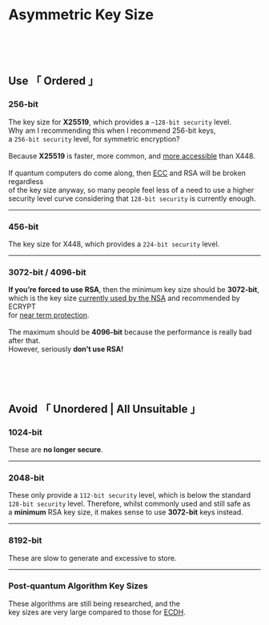 
[ Key Length 3 ]: https://www.keylength.com/en/3/
[ Key Length 6 ]: https://www.keylength.com/en/6/

[ Elliptic Curves ]: https://en.wikipedia.org/wiki/Elliptic-curve_cryptography
[ Diffie Hellman ]: https://en.wikipedia.org/wiki/Elliptic-curve_Diffie%E2%80%93Hellman
[ TLS Implementation ]: https://en.wikipedia.org/wiki/Comparison_of_TLS_implementations#Supported_elliptic_curves



# Asymmetric Key Size

<br>
<br>
<br>

## Use 「 Ordered 」

### 256-bit

The key size for **X25519**, which provides a `~128-bit security` level.<br>
Why am I recommending this when I recommend 256-bit keys,<br>
a `256-bit security` level, for symmetric encryption?<br>
<br>
Because **X25519** is faster, more common, and [more accessible][ TLS Implementation ] than X448.<br>
<br>
If quantum computers do come along, then [ECC][ Elliptic Curves ] and RSA will be broken regardless<br>
of the key size anyway, so many people feel less of a need to use a higher<br>
security level curve considering that `128-bit security` is currently enough.

---

### 456-bit

The key size for X448, which provides a `224-bit security` level.

---

### 3072-bit / 4096-bit

**If you’re forced to use RSA**, then the minimum key size should be **3072-bit**,<br>
which is the key size [currently used by the NSA][ Key Length 6 ] and recommended by ECRYPT<br>
for [near term protection][ Key Length 3 ].<br>
<br>
The maximum should be **4096-bit** because the performance is really bad after that.<br>
However, seriously **don’t use RSA!**


<br>
<br>
<br>

## Avoid 「 Unordered | All Unsuitable 」

### 1024-bit

These are **no longer secure**.

---

### 2048-bit

These only provide a `112-bit security` level, which is below the standard<br>
`128-bit security` level. Therefore, whilst commonly used and still safe as<br>
a **minimum** RSA key size, it makes sense to use **3072-bit** keys instead.

---

### 8192-bit

These are slow to generate and excessive to store.

---

### Post-quantum Algorithm Key Sizes

These algorithms are still being researched, and the<br>
key sizes are very large compared to those for [ECDH][ Diffie Hellman ].
